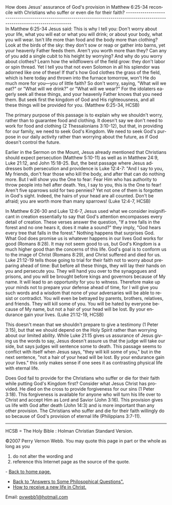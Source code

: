  <head> <title>(PVW) Why is God invisible?</title> <meta content="IE=9" http-equiv="X-UA-Compatible"></meta> <link href="css/page_style.css" rel="stylesheet" type="text/css"></link> </head><body lang="EN-US"><div class="page_style">How does Jesus' assurance of God's provision in Matthew 6:25-34 reconcile with Christians who suffer or even die for their faith?
---------------------------------------------------------------------------------------------------------------------------------

<div class="p">In Matthew 6:25-34 Jesus said: This is why I tell you: Don't worry about your life, what you will eat or what you will drink; or about your body, what you will wear. Isn't life more than food and the body more than clothing? Look at the birds of the sky: they don't sow or reap or gather into barns, yet your heavenly Father feeds them. Aren't you worth more than they? Can any of you add a single cubit to his height by worrying? And why do you worry about clothes? Learn how the wildflowers of the field grow: they don't labor or spin thread. Yet I tell you that not even Solomon in all his splendor was adorned like one of these! If that's how God clothes the grass of the field, which is here today and thrown into the furnace tomorrow, won't He do much more for you—you of little faith? So don't worry, saying, "What will we eat?" or "What will we drink?" or "What will we wear?" For the idolaters eagerly seek all these things, and your heavenly Father knows that you need them. But seek first the kingdom of God and His righteousness, and all these things will be provided for you. (Matthew 6:25-34, HCSB)

 The primary purpose of this passage is to explain why we shouldn't worry, rather than to guarantee food and clothing. It doesn't say we don't need to work for food and clothing (2 Thessalonians 3:10-12), but that, in providing for our family, we need to seek God's Kingdom. We need to seek God's purpose in our daily activity rather than worrying about the future, as if God doesn't control the future.</div><div class="p">Earlier in the Sermon on the Mount, Jesus already mentioned that Christians should expect persecution (Matthew 5:10-11) as well as in Matthew 24:9, Luke 21:12, and John 15:18-25. But, the best passage where Jesus addresses both persecution and providence is Luke 12:4-7: "And I say to you, My friends, don't fear those who kill the body, and after that can do nothing more. But I will show you the One to fear: Fear Him who has authority to throw people into hell after death. Yes, I say to you, this is the One to fear! Aren't five sparrows sold for two pennies? Yet not one of them is forgotten in God's sight. Indeed, the hairs of your head are all counted. Don't be afraid; you are worth more than many sparrows! (Luke 12:4-7, HCSB)

</div>In Matthew 6:26-30 and Luke 12:6-7, Jesus used what we consider insignificant in creation essentially to say that God's attention encompasses every detail of creation. These verses answer the question, "If a tree falls in the forest and no one hears it, does it make a sound?" they imply, "God hears every tree that falls in the forest." Nothing happens that surprises God. What God does promise us is whatever happens in our lives God works for good (Romans 8:28). It may not seem good to us, but God's Kingdom is a much higher good than the concerns of this life. God's goal is to conform us to the image of Christ (Romans 8:29), and Christ suffered and died for us.

<div class="p">Luke 21:12-19 tells those going to trial for their faith not to worry about preparing ahead of time: But before all these things, they will lay their hands on you and persecute you. They will hand you over to the synagogues and prisons, and you will be brought before kings and governors because of My name. It will lead to an opportunity for you to witness. Therefore make up your minds not to prepare your defense ahead of time, for I will give you such words and a wisdom that none of your adversaries will be able to resist or contradict. You will even be betrayed by parents, brothers, relatives, and friends. They will kill some of you. You will be hated by everyone because of My name, but not a hair of your head will be lost. By your endurance gain your lives. (Luke 21:12-19, HCSB)

 This doesn't mean that we shouldn't prepare to give a testimony (1 Peter 3:15), but that we should depend on the Holy Spirit rather than worrying about our limited ability. While Luke 21:15 gives us assurance of Jesus giving us the words to say, Jesus doesn't assure us that the judge will take our side, but says judges will sentence some to death. This passage seems to conflict with itself when Jesus says, "they will kill some of you," but in the next sentence, "not a hair of your head will be lost. By your endurance gain your lives." this only makes sense if one sees it as contrasting physical life with eternal life.</div>Does God fail to provide for the Christians who suffer or die for their faith while putting God's Kingdom first? Consider what Jesus Christ has provided. He died on the cross to provide forgiveness for our sins (1 Peter 3:18). This forgiveness is available for anyone who will turn his life over to Christ and accept Him as Lord and Savior (John 3:16). This provision gives us life with God after death (John 14:3) and is more important than any other provision. The Christians who suffer and die for their faith willingly do so because of God's provision of eternal life (Philippians 3:7-11).

- - - - - -

 HCSB = The Holy Bible : Holman Christian Standard Version. <div class="copy">©2007 Perry Vernon Webb. You may quote this page in part or the whole as long as you
 1) do not alter the wording and
 2) reference this Internet page as the source of the quote. </div> </div>- [Back to home page.](noframesindex.html)
- [Back to "Answers to Some Philosophical Questions".](philosop.html)
- [How to receive a new life in Christ.](gospel.html)

Email: [pvwebb1@hotmail.com](mailto:pvwebb1@hotmail.com)

